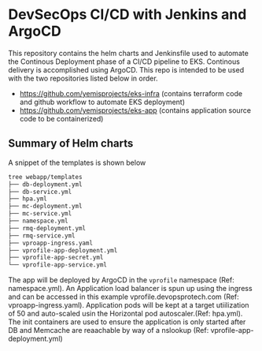 # DevSecOps CI/CD with Jenkins and ArgoCD

This repository contains the helm charts and Jenkinsfile used to automate the Continous Deployment phase of a CI/CD pipeline to EKS. Continous delivery is accomplished using ArgoCD. This repo is intended to be used with the two repositories listed below in order.
- https://github.com/yemisprojects/eks-infra (contains terraform code and github workflow to automate EKS deployment)
- https://github.com/yemisprojects/eks-app (contains application source code to be containerized)

## Summary of Helm charts
A snippet of the templates is shown below
```sh                                                                                                                                                                        
tree webapp/templates
├── db-deployment.yml
├── db-service.yml
├── hpa.yml
├── mc-deployment.yml
├── mc-service.yml
├── namespace.yml
├── rmq-deployment.yml
├── rmq-service.yml
├── vproapp-ingress.yaml
├── vprofile-app-deployment.yml
├── vprofile-app-secret.yml
└── vprofile-app-service.yml
```

The app will be deployed by ArgoCD in the `vprofile` namespace (Ref: namespace.yml). An Application load balancer is spun up using the ingress and can be accessed in this example vprofile.devopsprotech.com (Ref: vproapp-ingress.yaml). Application pods will be kept at a target utiilization of 50 and auto-scaled usin the Horizontal pod autoscaler.(Ref: hpa.yml). The init containers are used to ensure the application is only started after DB and Memcache are reaachable by way of a nslookup (Ref: vprofile-app-deployment.yml)